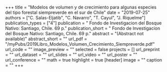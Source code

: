 +++
title = "Modelos de volumen y de crecimiento para algunas especies del tipo forestal siempreverde en el sur de Chile"
date = "2019-07-25"
authors = ["C. Salas-Eljatib", "C. Navarro", "T. Cayul", "J. Riquelme"]
publication_types = ["4"]
publication = " Fondo de Investigacion del Bosque Nativo: Santiago, Chile. 69 p."
publication_short = " Fondo de Investigacion del Bosque Nativo: Santiago, Chile. 69 p."
abstract = "(Abstract not available)"
abstract_short = ""
url_pdf = "/myPubs/2019Libro_Modelos_Volumen_Crecimiento_Siempreverde.pdf"
url_code = ""
image_preview = ""
selected = false
projects = []
url_preprint = ""
url_dataset = ""
url_slides = ""
url_video = ""
url_poster = ""
url_conference = ""
math = true
highlight = true
[header]
image = ""
caption = ""
+++
